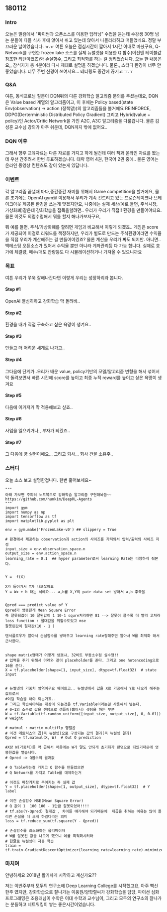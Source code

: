 ## 180112


### Intro
오늘은 멀캠에서 "파이썬과 오픈소스를 이용한 딥러닝" 수업을 듣는데 수강생 30명 넘는 분들이 다들 식사 후에 앉아서 쉬고 있는데 앉아서 나몰라라하고 떠들었네요. 정말 부끄러운 날이었습니다. ㅠ.ㅠ 여튼 오늘은 점심시간이 짧아서 1시간 이내로 마쳤구요,
Q-Network를 구현한 frozen lake 소스를 실제 뉴럴넷을 이용한 Q 함수(이전엔 테이블값 참조한 리턴이었죠)와
손실함수, 그리고 최적화를 하는 걸 정리했습니다. 오늘 한 내용은요,, 참석자가 총 4분이라 다시 제대로 설명을 하겠습니다. 물론,,
스터디 환경이 너무 안좋았습니다. 너무 주변 신경이 쓰여서요... 테더링도 중간에 끊기고 ㅜ.ㅜ


### Q&A
여튼, 동석프로님 질문이 DQN뒤의 다른 강화학습 알고리즘 문의를 주셨는데요,
DQN은 Value based 계열의 알고리즘이고, 이 후에는 Policy based(state Env(observation) -> action (정책망))의
알고리즘들을 볼거에요 REINFORCE, DDPG(Derterministic Distributed Policy Gradient) 그리고 Hybrid(value + policy)인
Actor/Critic Network을 가진 A2C, A3C 알고리즘을 다룰겁니다. 물론 김성훈 교수님 강의가 아주 쉬운데, DQN까지 밖에 없어요..

### DQN 이후
그래서 향후 교육자료는 다른 자료를 가지고 하게 될건데 여러 책과 온라인 자료를 봤는데
우선 간추려서 한번 투표하겠습니다. 대략 영어 4권, 한국어 2권 중에.. 물론 영어는 온라인 동영상 컨텐츠도 같이 있는게 있답니다.

### 이벤트
각 알고리즘 끝낼때 마다,중간중간 재미를 위해서 Game competition을 할거에요, 물론 초기에는 OpenAI gym을 이용해서 우리가 계속 건드리고 있는 프로즌레이크나 브레이크아웃 제공된 환경을 쓰는게 맞겠지만요, 나중에는 실제 세상(예로 들면, 주식시장, 가상화폐)같은데  강화학습을 접목을할려면.. 우리가 우리가 직접!! 환경을 만들어야되요.  물론 이것도 의렴수렴해서 뭐를 할지 해나가보자구요,

뭐 예를 들면, 주식/가상화폐를 할려면 게임과 비교해서 이렇게 되겠죠..
게임은 score가 제공되어 이걸로 리워드를 책정하지만, 우리가 별도로 만드는 주식환경이라면
수익율을 직접 우리가 계산해주는 걸 만들어야겠죠? 물론 계산을 우리가 짜도 되지만. 아니면..백테스팅 오픈소스가 있어서 수익율 뿐만 아니라 계좌관리등 다 가능 합니다. 실제로 호가에 체결량, 매수/매도 잔량등도 다 시뮬레이션하거나 가져올 수 있으니까요

### 목표
여튼 우리가 쭈욱 잘해나간다면 이렇게 우리는 성장하리라 봅니다.
#### Step #1
OpenAI 열심히하고 강화학습 막 돌려바..
#### Step #2
환경을 내가 직접 구축하고 싶은 욕망이 생겨요..
#### Step #3
만들고 더 어려운 세계로 나가고..
#### Step #4
그다음에 단계가..우리가 배운 value, policy기반의 모델/알고리즘 변형을 해서 섞어서 막 돌려보면서 빠른 시간에 score를 높이고 최종 누적 reward를 높이고 싶은 욕망이 생겨요
#### Step #5
다음에 이거저거 막 적용해보고 싶죠..
#### Step #6
사업을 일으키거나,, 부자가 되겠죠..
#### Step #7
그 다음에 꿈 실현이에요... 그리고 퇴사... 회사 건물 소유주..

### 스터디
오늘 소스 보고 설명한겁니다. 한번 훑어보세요~
```
"""
아래 가보면 주피터 노트북으로 강화학습 알고리즘 구현해놔씀~~
https://github.com/hunkim/DeepRL-Agents
"""
import gym
import numpy as np
import tensorflow as tf
import matplotlib.pyplot as plt

env = gym.make('FrozenLake-v0') ## slippery = True

# 환경에서 제공하는 observation과 action의 사이즈를 가져와서 입력/출력의 사이즈 지정
input_size = env.observation_space.n
output_size = env.action_space.n
learning_rate = 0.1  ## hyper parameter로써 learning Rate는 다양하게 줘본다.


Y =  f(X)

X가 들어가서 Y가 나오잖아요
Y = Wx + b 라는 식에요... a,b를 X,Y의 pair data set 넣어서 a,b 추측을


Qpred === predict value of Y
Qpred가 엉뚱한게 Mean Square Error
즉 잘못되값이 10 잘된값이 1 10-1 squre처리하면 81 --> 잘못이 클수록 더 빨리 고쳐라
loss function : 절대값을 취할수도있고 mse
잘못된값이 절대값(10 - 1 )

텐서플로우가 알아서 손실함수를 넣어주고 learning rate정해주면 알아서 W를 최적화 해서 근사한다.


shape matrix형태가 어떻게 생겼냐, 32비트 부동소수점 실수형!!
# 입력을 주기 위해서 아래와 같이 placeholder를 준다. 그리고 one hotencoding으로 16을 준다.
X = tf.placeholder(shape=[1, input_size], dtype=tf.float32)  # state input


# 뉴럴넷의 가중치 영역이구요 웨이트고.. 뉴럴넷에서 값을 X르 가공해서 Y로 나오게 해주는 값으로써
#이걸 학습을 해야 되는거죠..
# 그리고 학습해야하는 대상이 되는것은 tf.Variable이라는걸 사용해서 넣는다.
# 0~1의 소수로 값을 랜덤으로 샘플링(뽑아서) 셋팅을 하는 부분
W = tf.Variable(tf.random_uniform([input_size, output_size], 0, 0.01))  # weight

# matmul : matrix multifly 행렬곱
# 이건 메트릭스의 곱(즉 뉴럴넷)으로 구성되는 값의 결과(즉 뉴럴넷 결과)
Qpred = tf.matmul(X, W)  # Out Q prediction

#X랑 W(가중치)를 막 곱해서 처음에는 W가 말도 안되게 초기화가 랜덤으로 되있기때문에 엉뚱한값을 뱉습니다.
# Qpred -> Q함수의 결과값

# Q Table라는걸 가지고 Q 함수를 만들었으면
# Q Network를 가지고 Table를 대체하는거

# 이것도 마찬가지로 주어지는 즉 실제 값
Y = tf.placeholder(shape=[1, output_size], dtype=tf.float32)  # Y label

# 이건 손실함수 MSE(Mean Square Error)
# Q 값이 1  100 100 - 1만큼 잘못되었어!!!!
# tf.abs(Y-Qpred) 절대값 , 차이를 얘기해야 되기때문에  제곱을 취하는 이유는 많이 틀리면 손실을 더 크게 하겠다라는 의미
loss = tf.reduce_sum(tf.square(Y - Qpred))

# 손실함수를 최소화하는 옵티마이저
# W를 잘못된 값을 나오게 했으니 예를 최적화시켜라
# 한줄로 뉴럴넷이 자동 학습
train = tf.train.GradientDescentOptimizer(learning_rate=learning_rate).minimize(loss)
```



### 마치며
안녕하세요 2018년 활기차게 시작하고 계신가요??

저는 이번주부터 모두의 연구소에 Deep Learning College를 시작했고요,
아주 빡신 한주 였지만,  강화학습으로 잘나가는 이웅원/양학렬씨가 강화학습을 담당, 파이선 심화 프로그래밍은 조용래님이
수학은 이대 수학과 교수님이, 그리고 모두의 연구소의 잘나가는 분들하고 네트워킹이 쌓는 좋은시간이었습니다.
